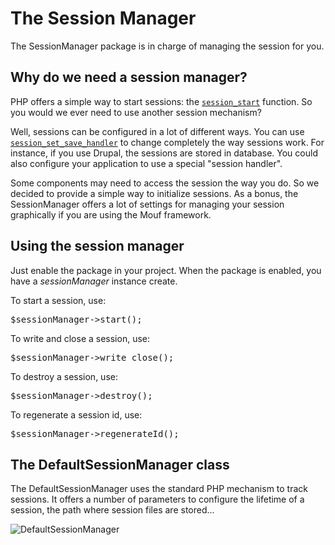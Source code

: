 <h1>The Session Manager</h1>

<p>The SessionManager package is in charge of managing the session for you.</p>

<h2>Why do we need a session manager?</h2>

<p>PHP offers a simple way to start sessions: the <a href="http://php.net/manual/function.session-start.php"><code>session_start</code></a> function.
So you would we ever need to use another session mechanism?</p>

<p>Well, sessions can be configured in a lot of different ways. You can use
<a href="http://php.net/manual/function.session_set_save_handler.php"><code>session_set_save_handler</code></a> to change completely 
the way sessions work. For instance, if you use Drupal, the sessions are stored in database. You could also configure your application
to use a special "session handler".</p>

<p>Some components may need to access the session the way you do. So we decided to provide a simple way to initialize sessions.
As a bonus, the SessionManager offers a lot of settings for managing your session graphically if you are using the Mouf framework.</p>

<h2>Using the session manager</h2>

<p>Just enable the package in your project. When the package is enabled, you have a <em>sessionManager</em> instance create.</p>

<p>To start a session, use:</p>
<pre>$sessionManager->start();</pre>

<p>To write and close a session, use:</p>
<pre>$sessionManager->write_close();</pre>

<p>To destroy a session, use:</p>
<pre>$sessionManager->destroy();</pre>

<p>To regenerate a session id, use:</p>
<pre>$sessionManager->regenerateId();</pre>

<h2>The DefaultSessionManager class</h2>

<p>The DefaultSessionManager uses the standard PHP mechanism to track sessions. It offers a number of parameters to configure
the lifetime of a session, the path where session files are stored...</p>

<img src="https://raw.github.com/thecodingmachine/utils.session.session-manager/2.1/doc/defaultsessionmanager.png" alt="DefaultSessionManager" />

